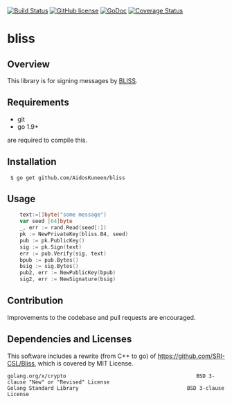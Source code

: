 [![Build Status](https://travis-ci.org/AidosKuneen/bliss.svg?branch=master)](https://travis-ci.org/AidosKuneen/bliss)
[![GitHub license](https://img.shields.io/badge/license-MIT-blue.svg)](https://raw.githubusercontent.com/AidosKuneen/bliss/LICENSE)
[![GoDoc](https://godoc.org/github.com/AidosKuneen/bliss?status.svg)](https://godoc.org/github.com/AidosKuneen/bliss)
[![Coverage Status](https://coveralls.io/repos/github/AidosKuneen/bliss/badge.svg?branch=master)](https://coveralls.io/github/AidosKuneen/bliss?branch=master)

# bliss 

## Overview

This library is for signing messages by [BLISS](http://bliss.di.ens.fr/).

## Requirements

* git
* go 1.9+

are required to compile this.

## Installation

     $ go get github.com/AidosKuneen/bliss


## Usage

```go
	text:=[]byte("some message")
	var seed [64]byte
	_, err := rand.Read(seed[:])
	pk := NewPrivateKey(bliss.B4, seed)
	pub := pk.PublicKey()
	sig := pk.Sign(text)
	err := pub.Verify(sig, text)
	bpub := pub.Bytes()
	bsig := sig.Bytes()
	pub2, err := NewPublicKey(bpub)
	sig2, err := NewSignature(bsig)

```

## Contribution
Improvements to the codebase and pull requests are encouraged.


## Dependencies and Licenses

This software includes a rewrite (from C++ to go)  of https://github.com/SRI-CSL/Bliss,
which is covered by MIT License.

```
golang.org/x/crypto                                          BSD 3-clause "New" or "Revised" License 
Golang Standard Library                                   BSD 3-clause License
```